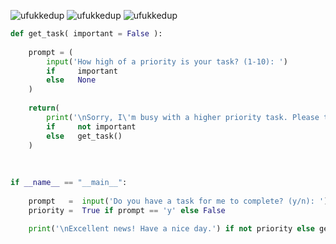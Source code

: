 ![ufukkedup](https://media.giphy.com/media/HsXfypimWpPcQ/giphy.gif) ![ufukkedup](https://media.giphy.com/media/HsXfypimWpPcQ/giphy.gif) ![ufukkedup](https://media.giphy.com/media/HsXfypimWpPcQ/giphy.gif)

```Python
def get_task( important = False ):
    
    prompt = (
        input('How high of a priority is your task? (1-10): ')
        if     important
        else   None
    )
      
    return(
        print('\nSorry, I\'m busy with a higher priority task. Please try again later...')
        if     not important
        else   get_task()
    )
 
 
 
if __name__ == "__main__":
 
    prompt   =  input('Do you have a task for me to complete? (y/n): ')
    priority =  True if prompt == 'y' else False

    print('\nExcellent news! Have a nice day.') if not priority else get_task( priority ) 
```
